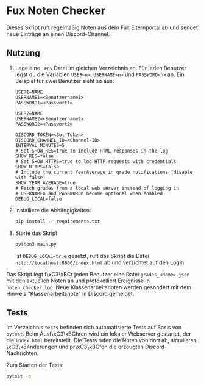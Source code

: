 # Fux Noten Checker

Dieses Skript ruft regelmäßig Noten aus dem Fux Elternportal ab und sendet neue Einträge an einen Discord-Channel. 

## Nutzung
1. Lege eine `.env` Datei im gleichen Verzeichnis an. Für jeden Benutzer legst
   du die Variablen `USER<n>`, `USERNAME<n>` und `PASSWORD<n>` an. Ein Beispiel
   für zwei Benutzer sieht so aus:
    ```
    USER1=NAME
    USERNAME1=<Benutzername1>
    PASSWORD1=<Passwort1>

    USER2=NAME
    USERNAME2=<Benutzername2>
    PASSWORD2=<Passwort2>

    DISCORD_TOKEN=<Bot-Token>
    DISCORD_CHANNEL_ID=<Channel-ID>
    INTERVAL_MINUTES=5
    # Set SHOW_RES=true to include HTML responses in the log
    SHOW_RES=false
    # Set SHOW_HTTPS=true to log HTTP requests with credentials
    SHOW_HTTPS=false
    # Include the current YearAverage in grade notifications (disable with false)
    SHOW_YEAR_AVERAGE=true
    # Fetch grades from a local web server instead of logging in
    # USERNAMEn and PASSWORDn become optional when enabled
    DEBUG_LOCAL=false
   ```
2. Installiere die Abhängigkeiten:
   ```bash
   pip install -r requirements.txt
   ```
3. Starte das Skript:
   ```bash
   python3 main.py
   ```
   Ist `DEBUG_LOCAL=true` gesetzt, ruft das Skript die Datei
   `http://localhost:8000/index.html` ab und verzichtet auf den Login.

 Das Skript legt f\xC3\xBCr jeden Benutzer eine Datei `grades_<Name>.json` mit den aktuellen Noten an und protokolliert Ereignisse in `noten_checker.log`.
 Neue Klassenarbeitsnoten werden gesondert mit dem Hinweis "Klassenarbeitsnote" in Discord gemeldet.

## Tests

Im Verzeichnis `tests` befinden sich automatisierte Tests auf Basis von
`pytest`. Beim Ausf\xC3\xBChren wird ein lokaler Webserver gestartet, der die
`index.html` bereitstellt. Die Tests rufen die Noten von dort ab, simulieren
\xC3\x84nderungen und pr\xC3\xBCfen die erzeugten Discord-Nachrichten.

Zum Starten der Tests:

```bash
pytest -q
```
